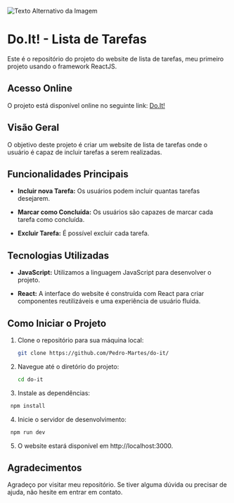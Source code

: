 ![Texto Alternativo da Imagem](https://avatars.githubusercontent.com/u/38743714?v=4)

# Do.It! - Lista de Tarefas

Este é o repositório do projeto do website de lista de tarefas, meu primeiro projeto usando o framework ReactJS.

## Acesso Online

O projeto está disponível online no seguinte link:
[Do.It!](https://do-it-ivory.vercel.app/)

## Visão Geral

O objetivo deste projeto é criar um website de lista de tarefas onde o usuário é capaz de incluir tarefas a serem realizadas.

## Funcionalidades Principais

- **Incluir nova Tarefa:** Os usuários podem incluir quantas tarefas desejarem.

- **Marcar como Concluída:** Os usuários são capazes de marcar cada tarefa como concluída.

- **Excluir Tarefa:** É possível excluir cada tarefa.

## Tecnologias Utilizadas

- **JavaScript:** Utilizamos a linguagem JavaScript para desenvolver o projeto.

- **React:** A interface do website é construída com React para criar componentes reutilizáveis e uma experiência de usuário fluida.

## Como Iniciar o Projeto

1. Clone o repositório para sua máquina local:

   ```bash
   git clone https://github.com/Pedro-Martes/do-it/


2. Navegue até o diretório do projeto:

   ```bash
   cd do-it

3. Instale as dependências:
  ```bash
   npm install
```
4. Inicie o servidor de desenvolvimento:
  ```bash
   npm run dev
```
5. O website estará disponível em http://localhost:3000.

## Agradecimentos
Agradeço por visitar meu repositório. Se tiver alguma dúvida ou precisar de ajuda, não hesite em entrar em contato.



